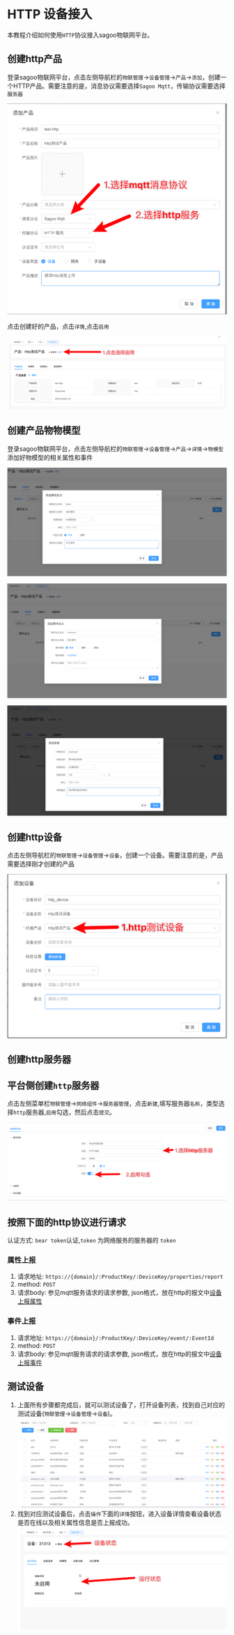 
# HTTP 设备接入

本教程介绍如何使用`HTTP`协议接入sagoo物联网平台。

## 创建http产品

登录sagoo物联网平台，点击左侧导航栏的`物联管理`->`设备管理`->`产品`->`添加`，创建一个HTTP产品。需要注意的是，消息协议需要选择`Sagoo Mqtt`，传输协议需要选择`服务器`

![http-add-product.png](../imgs/device_access/http-add-product.png)

点击创建好的产品，点击`详情`,点击`启用`

![http-product-enable.png](../imgs/device_access/http-product-enable.png)

## 创建产品物物模型

登录sagoo物联网平台，点击左侧导航栏的`物联管理`->`设备管理`->`产品`->`详情`->`物模型` 添加好物模型的相关属性和事件

![http-tsl-add-property.png](../imgs/device_access/http-tsl-add-property.png)

![http-tsl-add-event.png](../imgs/device_access/http-tsl-add-event.png)

![http-tsl-add-event-output.png](../imgs/device_access/http-tsl-add-event-output.png)

## 创建http设备

点击左侧导航栏的`物联管理`->`设备管理`->`设备`，创建一个设备。需要注意的是，产品需要选择刚才创建的产品

![http-device-add.png](../imgs/device_access/http-device-add.png)

## 创建http服务器

## 平台侧创建`http`服务器

点击左侧菜单栏`物联管理`->`网络组件`->`服务器管理`，点击`新建`,填写服务器`名称`，类型选择`http`服务器,`启用`勾选，然后点击`提交`。

![http-add-server.png](../imgs/device_access/http-add-server.png)


## 按照下面的http协议进行请求

认证方式: `bear token`认证,`token` 为网络服务的服务器的 `token`

### 属性上报

1. 请求地址: `https://{domain}/:ProductKey/:DeviceKey/properties/report`
2. method: `POST`
3. 请求body: 参见mqtt服务请求的请求参数, json格式，放在http的报文中[设备上报属性](/guide/device_access/mqtt)

### 事件上报

1. 请求地址: `https://{domain}/:ProductKey/:DeviceKey/event/:EventId`
2. method: `POST`
3. 请求body: 参见mqtt服务请求的请求参数, json格式，放在http的报文中[设备上报事件](/guide/device_access/mqtt)


## 测试设备

1. 上面所有步骤都完成后，就可以测试设备了，打开设备列表，找到自己对应的测试设备(`物联管理`->`设备管理`->`设备`)。
   ![device-list.png](../imgs/device_access/device-list.png)
2. 找到对应测试设备后，点击`操作`下面的`详情`按钮，进入设备详情查看设备状态是否在线以及相关属性信息是否上报成功。
   ![device-info.png](../imgs/device_access/device-info.png)
